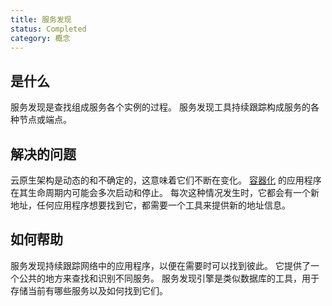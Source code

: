 ```yaml
---
title: 服务发现
status: Completed
category: 概念
---
```


## 是什么

服务发现是查找组成服务各个实例的过程。 
服务发现工具持续跟踪构成服务的各种节点或端点。 

## 解决的问题

云原生架构是动态的和不确定的，这意味着它们不断在变化。 
[容器化](/zh-cn/containerization/) 的应用程序在其生命周期内可能会多次启动和停止。 
每次这种情况发生时，它都会有一个新地址，任何应用程序想要找到它，都需要一个工具来提供新的地址信息。 

## 如何帮助

服务发现持续跟踪网络中的应用程序，以便在需要时可以找到彼此。 
它提供了一个公共的地方来查找和识别不同服务。 
服务发现引擎是类似数据库的工具，用于存储当前有哪些服务以及如何找到它们。

